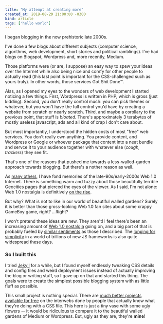 ```yaml
---
title: "My attempt at creating more"
created_at: 2019-08-29 21:00:00 -0300
kind: article
tags: ['hello world']
---
```


I began blogging in the now prehistoric late 2000s.

I've done a few blogs about different subjects (computer science, algorithms, web development, short stories and political ramblings). I've had blogs on Blogspot, Wordpress and, more recently, Medium.

Those platforms were (or are, I suppose) an easy way to spew your ideas over the Internet while also being nice and comfy for other people to actually read (this last point is important for the CSS-challenged such as yours truly). In other words, those services Got Shit Done™.

<!-- more -->

Alas, as I opened my eyes to the wonders of web development I started noticing a few things. First, Wordpress is written in PHP, which is gross (just kidding). Second, you don't really control much: you can pick themes or whatever, but you won't have the full control you'd have by creating a website from scratch or nearly scratch. Third, and maybe a corollary to the previous point, that stuff is *bloated*. There's approximately 3 terabytes of mostly useless javascript, ads and all kind of crap I don't care about.

But most importantly, I understood the hidden costs of most "free" web services. You don't really own anything. You provide content, and Wordpress or Google or whoever package that content into a neat bundle and servce it to your audience together with whatever else (*cough, trackers*) they see fit.

That's one of the reasons that pushed me towards a less-walled-garden approach towards blogging. But there's a nother reason as well.

As [many others](https://code.divshot.com/geo-bootstrap/), I have fond memories of the late-90s/early-2000s Web 1.0 Internet. There is something warm and fuzzy about those beautifully terrible Geocities pages that pierced the eyes of the viewer. As I said, I'm not alone: Web 1.0 nostalgia is definitively [on the rise](https://gizmodo.com/the-great-web-1-0-revival-1651487835).



But why? What is not to like in our world of beautiful walled gardens? Surely it is better than those gross-looking Web 1.0 fan sites about some crappy GameBoy game, right? ...Right?



I won't pretend these ideas are new. They aren't! I feel there's been an increasing amount of [Web 1.0 nostalgia](https://code.divshot.com/geo-bootstrap/) going on, and a big part of that is probably fueled by [similar sentiments](https://tjcx.me/posts/consumption-distraction/) as those I described. The [longing for simplicity](https://thebestmotherfucking.website/) in a world of trillions of new JS frameworks is also quite widespread these days.

### So I built this

I tried [Jekyll](https://jekyllrb.com/) for a while, but I found myself endlessly tweaking CSS details and config files and weird deployment issues instead of actually improving the blog or writing stuff, so I gave up on that and started this thing. The goals were to create the simplest possible blogging system with as little fluff as possible.

This small project is nothing special. There are [much better projects](https://github.com/remko/blog-skeleton) [available for free](https://clarkdave.net/2012/02/building-a-static-blog-with-nanoc/) on the interwebs done by people that actually know what they're doing with a CSS file. This here is just a tiny vase with some ugly flowers -- it would be ridiculous to compare it to the beautiful walled gardens of Medium or Wordpress. But, ugly as they are, they're **mine**!

